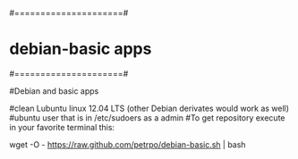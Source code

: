 #=====================#
#  debian-basic apps  #
#=====================#

#Debian and basic apps

#clean Lubuntu linux 12.04 LTS (other Debian derivates would work as well)
#ubuntu user that is in /etc/sudoers as a admin
#To get repository execute in your favorite terminal this:

wget -O - https://raw.github.com/petrpo/debian-basic.sh | bash

